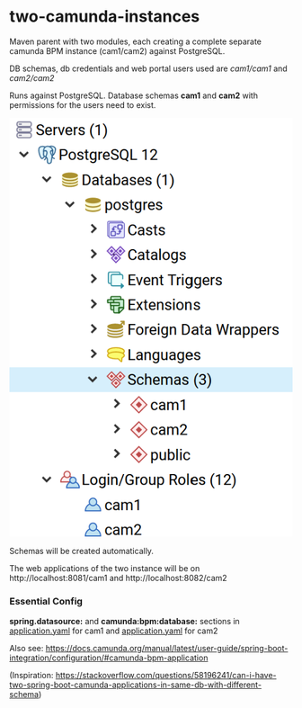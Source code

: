 # two-camunda-instances
Maven parent with two modules, each creating a complete separate camunda BPM instance (cam1/cam2) against PostgreSQL.

DB schemas, db credentials and web portal users used are *cam1/cam1* and *cam2/cam2*

Runs against PostgreSQL. Database schemas **cam1** and **cam2** with permissions for the users need to exist. 

![DB config](./img/dbconfig.png)

Schemas will be created automatically.

The web applications of the two instance will be on http://localhost:8081/cam1 and http://localhost:8082/cam2

### Essential Config
**spring.datasource:** and **camunda:bpm:database:** sections in
[application.yaml](cam1instance/src/main/resources/application.yaml) for cam1 and
[application.yaml](cam2instance/src/main/resources/application.yaml) for cam2

Also see: https://docs.camunda.org/manual/latest/user-guide/spring-boot-integration/configuration/#camunda-bpm-application

(Inspiration: https://stackoverflow.com/questions/58196241/can-i-have-two-spring-boot-camunda-applications-in-same-db-with-different-schema)
